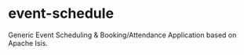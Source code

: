 # event-schedule
Generic Event Scheduling &amp; Booking/Attendance Application based on Apache Isis.

